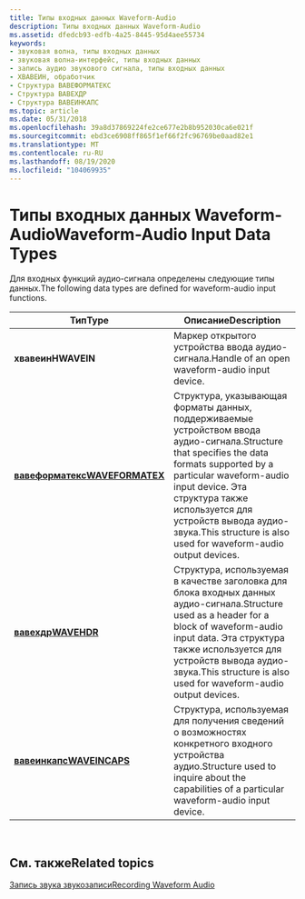 ```yaml
---
title: Типы входных данных Waveform-Audio
description: Типы входных данных Waveform-Audio
ms.assetid: dfedcb93-edfb-4a25-8445-95d4aee55734
keywords:
- звуковая волна, типы входных данных
- звуковая волна-интерфейс, типы входных данных
- запись аудио звукового сигнала, типы входных данных
- ХВАВЕИН, обработчик
- Структура ВАВЕФОРМАТЕКС
- Структура ВАВЕХДР
- Структура ВАВЕИНКАПС
ms.topic: article
ms.date: 05/31/2018
ms.openlocfilehash: 39a8d37869224fe2ce677e2b8b952030ca6e021f
ms.sourcegitcommit: ebd3ce6908ff865f1ef66f2fc96769be0aad82e1
ms.translationtype: MT
ms.contentlocale: ru-RU
ms.lasthandoff: 08/19/2020
ms.locfileid: "104069935"
---
```

# <a name="waveform-audio-input-data-types"></a><span data-ttu-id="4cc63-110">Типы входных данных Waveform-Audio</span><span class="sxs-lookup"><span data-stu-id="4cc63-110">Waveform-Audio Input Data Types</span></span>

<span data-ttu-id="4cc63-111">Для входных функций аудио-сигнала определены следующие типы данных.</span><span class="sxs-lookup"><span data-stu-id="4cc63-111">The following data types are defined for waveform-audio input functions.</span></span>



| <span data-ttu-id="4cc63-112">Тип</span><span class="sxs-lookup"><span data-stu-id="4cc63-112">Type</span></span>                                 | <span data-ttu-id="4cc63-113">Описание</span><span class="sxs-lookup"><span data-stu-id="4cc63-113">Description</span></span>                                                                                                                                                     |
|--------------------------------------|-----------------------------------------------------------------------------------------------------------------------------------------------------------------|
| <span data-ttu-id="4cc63-114">**хвавеин**</span><span class="sxs-lookup"><span data-stu-id="4cc63-114">**HWAVEIN**</span></span>                          | <span data-ttu-id="4cc63-115">Маркер открытого устройства ввода аудио-сигнала.</span><span class="sxs-lookup"><span data-stu-id="4cc63-115">Handle of an open waveform-audio input device.</span></span>                                                                                                                  |
| [<span data-ttu-id="4cc63-116">**вавеформатекс**</span><span class="sxs-lookup"><span data-stu-id="4cc63-116">**WAVEFORMATEX**</span></span>](/windows/win32/api/mmeapi/ns-mmeapi-waveformatex) | <span data-ttu-id="4cc63-117">Структура, указывающая форматы данных, поддерживаемые устройством ввода аудио-сигнала.</span><span class="sxs-lookup"><span data-stu-id="4cc63-117">Structure that specifies the data formats supported by a particular waveform-audio input device.</span></span> <span data-ttu-id="4cc63-118">Эта структура также используется для устройств вывода аудио-звука.</span><span class="sxs-lookup"><span data-stu-id="4cc63-118">This structure is also used for waveform-audio output devices.</span></span> |
| [<span data-ttu-id="4cc63-119">**вавехдр**</span><span class="sxs-lookup"><span data-stu-id="4cc63-119">**WAVEHDR**</span></span>](/windows/win32/api/mmeapi/ns-mmeapi-wavehdr)           | <span data-ttu-id="4cc63-120">Структура, используемая в качестве заголовка для блока входных данных аудио-сигнала.</span><span class="sxs-lookup"><span data-stu-id="4cc63-120">Structure used as a header for a block of waveform-audio input data.</span></span> <span data-ttu-id="4cc63-121">Эта структура также используется для устройств вывода аудио-звука.</span><span class="sxs-lookup"><span data-stu-id="4cc63-121">This structure is also used for waveform-audio output devices.</span></span>                             |
| [<span data-ttu-id="4cc63-122">**вавеинкапс**</span><span class="sxs-lookup"><span data-stu-id="4cc63-122">**WAVEINCAPS**</span></span>](/windows/win32/api/mmeapi/ns-mmeapi-waveincaps)     | <span data-ttu-id="4cc63-123">Структура, используемая для получения сведений о возможностях конкретного входного устройства аудио.</span><span class="sxs-lookup"><span data-stu-id="4cc63-123">Structure used to inquire about the capabilities of a particular waveform-audio input device.</span></span>                                                                   |



 

## <a name="related-topics"></a><span data-ttu-id="4cc63-124">См. также</span><span class="sxs-lookup"><span data-stu-id="4cc63-124">Related topics</span></span>

<dl> <dt>

[<span data-ttu-id="4cc63-125">Запись звука звукозаписи</span><span class="sxs-lookup"><span data-stu-id="4cc63-125">Recording Waveform Audio</span></span>](recording-waveform-audio.md)
</dt> </dl>

 

 